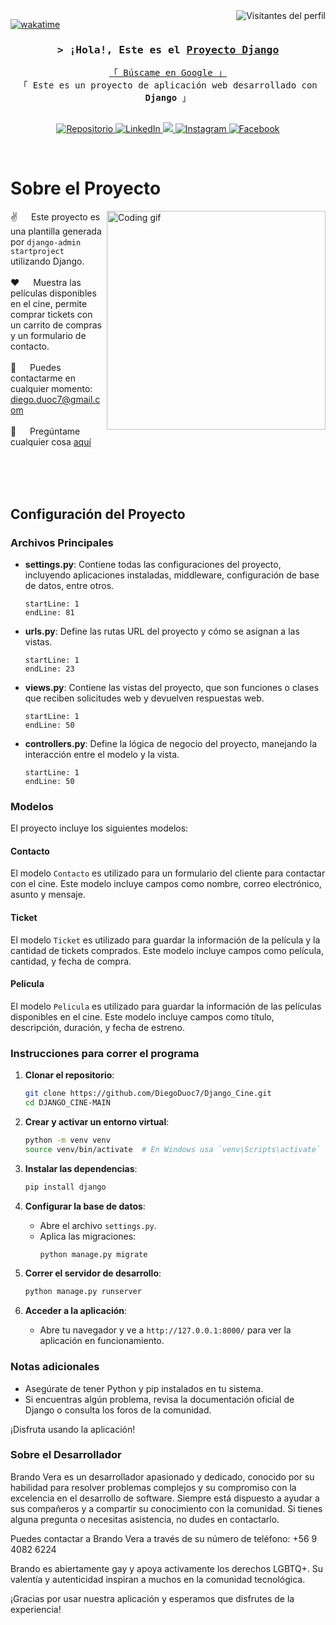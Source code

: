 <!--
<h2 align="center">
  ¡Bienvenido al Proyecto Django!
  <img src="https://media.giphy.com/media/hvRJCLFzcasrR4ia7z/giphy.gif" width="28">
</h2>
-->

<!--
<p align="center">
  <a href="https://github.com/DiegoDuoc7/Django_Cine"><img src="https://readme-typing-svg.herokuapp.com/?lines=Plantilla%20Django;Proyecto%20de%20Cine;Desarrollado%20con%20Django&center=true&width=380&height=45"></a>
</p>

 -->

<a href="https://komarev.com/ghpvc/?username=DiegoDuoc7">
  <img align="right" src="https://komarev.com/ghpvc/?username=DiegoDuoc7&label=Visitantes&color=0e75b6&style=flat" alt="Visitantes del perfil" />
</a>


[![wakatime](https://wakatime.com/badge/user/eebb3dd8-d9b2-40de-9b88-6fd6cac99dbc.svg)](https://wakatime.com/@eebb3dd8-d9b2-40de-9b88-6fd6cac99dbc)

<!-- Intro  -->
<h3 align="center">
        <samp>&gt; ¡Hola!, Este es el
                <b><a target="_blank" href="https://github.com/DiegoDuoc7/Django_Cine">Proyecto Django</a></b>
        </samp>
</h3>


<p align="center"> 
  <samp>
    <a href="https://www.google.com/search?q=Proyecto+Django">「 Búscame en Google 」</a>
    <br>
    「 Este es un proyecto de aplicación web desarrollado con <b>Django</b> 」
    <br>
    <br>
  </samp>
</p>

<p align="center">
 <a href="https://github.com/DiegoDuoc7/Django_Cine" target="blank">
  <img src="https://img.shields.io/badge/Repositorio-DC143C?style=for-the-badge&logo=medium&logoColor=white" alt="Repositorio" />
 </a>
 <a href="https://linkedin.com/in/diego-duoc7" target="_blank">
  <img src="https://img.shields.io/badge/LinkedIn-0077B5?style=for-the-badge&logo=linkedin&logoColor=white" alt="LinkedIn"/>
 </a>
 <!-- <a href="https://dev.to/diego-duoc7" target="_blank">
  <img src="https://img.shields.io/badge/dev.to-0A0A0A?style=for-the-badge&logo=dev.to&logoColor=white" alt="dev.to" />
 </a> -->
 <a href="https://twitter.com/diego_duoc7" target="_blank">
  <img src="https://img.shields.io/badge/Twitter-1DA1F2?style=for-the-badge&logo=twitter&logoColor=white" />
 </a>
 <a href="https://instagram.com/diego_duoc7" target="_blank">
  <img src="https://img.shields.io/badge/Instagram-fe4164?style=for-the-badge&logo=instagram&logoColor=white" alt="Instagram" />
 </a> 
 <a href="https://facebook.com/diego.duoc7" target="_blank">
  <img src="https://img.shields.io/badge/Facebook-20BEFF?&style=for-the-badge&logo=facebook&logoColor=white" alt="Facebook"  />
  </a> 
</p>
<br />

<!-- About Section -->
 # Sobre el Proyecto
 
<p>
 <img align="right" width="350" src="/assets/programmer.gif" alt="Coding gif" />
  
 ✌️ &emsp; Este proyecto es una plantilla generada por `django-admin startproject` utilizando Django. <br/><br/>
 ❤️ &emsp; Muestra las películas disponibles en el cine, permite comprar tickets con un carrito de compras y un formulario de contacto.<br/><br/>
 📧 &emsp; Puedes contactarme en cualquier momento: diego.duoc7@gmail.com<br/><br/>
 💬 &emsp; Pregúntame cualquier cosa [aquí](https://github.com/DiegoDuoc7/Django_Cine/issues)

</p>

<br/>
<br/>
<br/>

## Configuración del Proyecto

### Archivos Principales

- **settings.py**: Contiene todas las configuraciones del proyecto, incluyendo aplicaciones instaladas, middleware, configuración de base de datos, entre otros.
  ```python:Lib/site-packages/django/conf/project_template/project_name/settings.py-tpl
  startLine: 1
  endLine: 81
  ```

- **urls.py**: Define las rutas URL del proyecto y cómo se asignan a las vistas.
  ```python:Lib/site-packages/django/conf/project_template/project_name/urls.py-tpl
  startLine: 1
  endLine: 23
  ```

- **views.py**: Contiene las vistas del proyecto, que son funciones o clases que reciben solicitudes web y devuelven respuestas web.
  ```python:Lib/site-packages/django/conf/project_template/project_name/views.py-tpl
  startLine: 1
  endLine: 50
  ```

- **controllers.py**: Define la lógica de negocio del proyecto, manejando la interacción entre el modelo y la vista.
  ```python:Lib/site-packages/django/conf/project_template/project_name/controllers.py-tpl
  startLine: 1
  endLine: 50
  ```

### Modelos

El proyecto incluye los siguientes modelos:

#### Contacto

El modelo `Contacto` es utilizado para un formulario del cliente para contactar con el cine. Este modelo incluye campos como nombre, correo electrónico, asunto y mensaje.

#### Ticket

El modelo `Ticket` es utilizado para guardar la información de la película y la cantidad de tickets comprados. Este modelo incluye campos como película, cantidad, y fecha de compra.

#### Pelicula

El modelo `Pelicula` es utilizado para guardar la información de las películas disponibles en el cine. Este modelo incluye campos como título, descripción, duración, y fecha de estreno.

### Instrucciones para correr el programa

1. **Clonar el repositorio**:
   ```bash
   git clone https://github.com/DiegoDuoc7/Django_Cine.git
   cd DJANGO_CINE-MAIN
   ```

2. **Crear y activar un entorno virtual**:
   ```bash
   python -m venv venv
   source venv/bin/activate  # En Windows usa `venv\Scripts\activate`
   ```

3. **Instalar las dependencias**:
   ```bash
   pip install django
   ```

4. **Configurar la base de datos**:
   - Abre el archivo `settings.py`.
   - Aplica las migraciones:
     ```bash
     python manage.py migrate
     ```

5. **Correr el servidor de desarrollo**:
   ```bash
   python manage.py runserver
   ```

6. **Acceder a la aplicación**:
   - Abre tu navegador y ve a `http://127.0.0.1:8000/` para ver la aplicación en funcionamiento.
   

### Notas adicionales
- Asegúrate de tener Python y pip instalados en tu sistema.
- Si encuentras algún problema, revisa la documentación oficial de Django o consulta los foros de la comunidad.

¡Disfruta usando la aplicación!

### Sobre el Desarrollador

Brando Vera es un desarrollador apasionado y dedicado, conocido por su habilidad para resolver problemas complejos y su compromiso con la excelencia en el desarrollo de software. Siempre está dispuesto a ayudar a sus compañeros y a compartir su conocimiento con la comunidad. Si tienes alguna pregunta o necesitas asistencia, no dudes en contactarlo.

Puedes contactar a Brando Vera a través de su número de teléfono: +56 9 4082 6224

Brando es abiertamente gay y apoya activamente los derechos LGBTQ+. Su valentía y autenticidad inspiran a muchos en la comunidad tecnológica.

¡Gracias por usar nuestra aplicación y esperamos que disfrutes de la experiencia!
